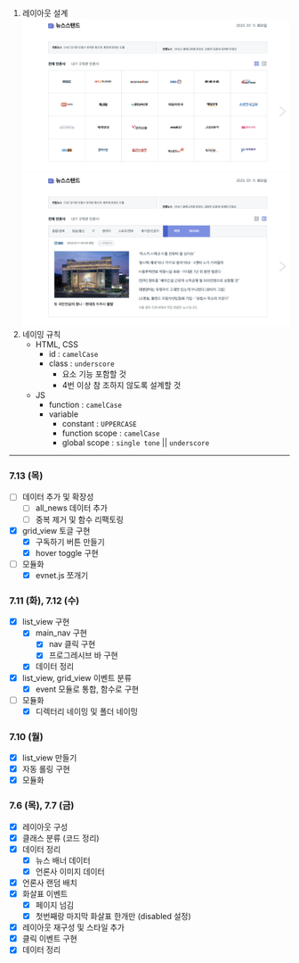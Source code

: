 1. 레이아웃 설계
   ![UI - 1](./docs/test3.png)
   ![UI - 2](./docs/test4.png)
2. 네이밍 규칙
    - HTML, CSS
        - id : `camelCase`
        - class : `underscore`
            - 요소 기능 포함할 것
            - 4번 이상 참 조하지 않도록 설계할 것
    - JS
        - function : `camelCase`
        - variable
            - constant : `UPPERCASE`
            - function scope : `camelCase`
            - global scope : `single tone` || `underscore`

---

### 7.13 (목)

-   [ ] 데이터 추가 및 확장성
    -   [ ] all_news 데이터 추가
    -   [ ] 중복 제거 및 함수 리팩토링
-   [x] grid_view 토글 구현
    -   [x] 구독하기 버튼 만들기
    -   [x] hover toggle 구현
-   [ ] 모듈화
    -   [x] evnet.js 쪼개기

### 7.11 (화), 7.12 (수)

-   [x] list_view 구현
    -   [x] main_nav 구현
        -   [x] nav 클릭 구현
        -   [x] 프로그레시브 바 구현
    -   [x] 데이터 정리
-   [x] list_view, grid_view 이벤트 분류
    -   [x] event 모듈로 통합, 함수로 구현
-   [ ] 모듈화
    -   [x] 디렉터리 네이밍 및 폴더 네이밍

### 7.10 (월)

-   [x] list_view 만들기
-   [x] 자동 롤링 구현
-   [x] 모듈화

### 7.6 (목), 7.7 (금)

-   [x] 레이아웃 구성
-   [x] 클래스 분류 (코드 정리)
-   [x] 데이터 정리
    -   [x] 뉴스 배너 데이터
    -   [x] 언론사 이미지 데이터
-   [x] 언론사 랜덤 배치
-   [x] 화살표 이벤트
    -   [x] 페이지 넘김
    -   [x] 첫번째랑 마지막 화살표 한개만 (disabled 설정)
-   [x] 레이아웃 재구성 및 스타일 추가
-   [x] 클릭 이벤트 구현
-   [x] 데이터 정리
